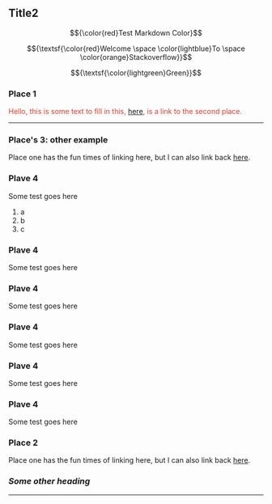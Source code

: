 ## Title2

$${\color{red}Test Markdown Color}$$

$${\textsf{\color{red}Welcome \space \color{lightblue}To \space \color{orange}Stackoverflow}}$$

$${\textsf{\color{lightgreen}Green}}$$

### Place 1

<span style="color: #e03e2d;">Hello, this is some text to fill in this, [here](#place-2), is a link to the second place.</span>

* * *

### Place's 3: other example

Place one has the fun times of linking here, but I can also link back [here](#places-3-other-example).

### Plave 4

Some test goes here

1.  a
2.  b
3.  c

### Plave 4

Some test goes here

### Plave 4

Some test goes here

### Plave 4

Some test goes here

### Plave 4

Some test goes here

### Plave 4

Some test goes here

### Place 2

Place one has the fun times of linking here, but I can also link back [here](#place-1).

### ***Some other heading***

* * *

&nbsp;
